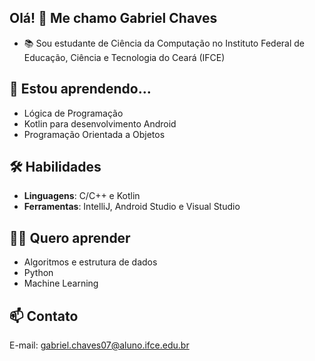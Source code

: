 ## Olá! 👋 Me chamo Gabriel Chaves

- 📚 Sou estudante de Ciência da Computação no Instituto Federal de Educação, Ciência e Tecnologia do Ceará (IFCE)

## 🌱 Estou aprendendo...
- Lógica de Programação
- Kotlin para desenvolvimento Android
- Programação Orientada a Objetos

## 🛠️ Habilidades
- **Linguagens**: C/C++ e Kotlin
- **Ferramentas**: IntelliJ, Android Studio e Visual Studio

## 👨‍🏫 Quero aprender
- Algoritmos e estrutura de dados
- Python
- Machine Learning

## 📫 Contato
E-mail: gabriel.chaves07@aluno.ifce.edu.br
